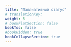 ```yaml
---
title: "Паллиативный статус"
# translationKey: 
weight: 5
# bookFlatSection: false
bookToc: false
#bookHidden: true
bookCollapseSection: true
---
```

